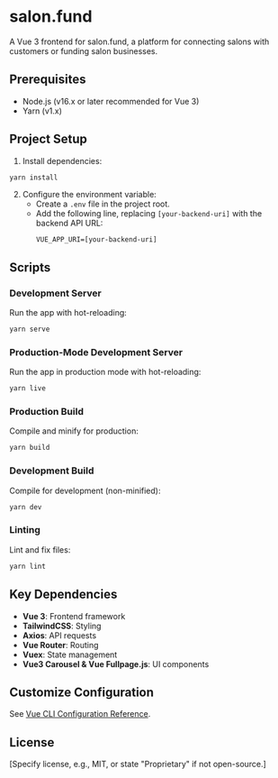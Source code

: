 # salon.fund

A Vue 3 frontend for salon.fund, a platform for connecting salons with customers or funding salon businesses.

## Prerequisites

- Node.js (v16.x or later recommended for Vue 3)
- Yarn (v1.x)

## Project Setup

1. Install dependencies:

```bash
yarn install
```

2. Configure the environment variable:
   - Create a `.env` file in the project root.
   - Add the following line, replacing `[your-backend-uri]` with the backend API URL:
     ```env
     VUE_APP_URI=[your-backend-uri]
     ```

## Scripts

### Development Server

Run the app with hot-reloading:

```bash
yarn serve
```

### Production-Mode Development Server

Run the app in production mode with hot-reloading:

```bash
yarn live
```

### Production Build

Compile and minify for production:

```bash
yarn build
```

### Development Build

Compile for development (non-minified):

```bash
yarn dev
```

### Linting

Lint and fix files:

```bash
yarn lint
```

## Key Dependencies

- **Vue 3**: Frontend framework
- **TailwindCSS**: Styling
- **Axios**: API requests
- **Vue Router**: Routing
- **Vuex**: State management
- **Vue3 Carousel & Vue Fullpage.js**: UI components

## Customize Configuration

See [Vue CLI Configuration Reference](https://cli.vuejs.org/config/).

## License

[Specify license, e.g., MIT, or state "Proprietary" if not open-source.]